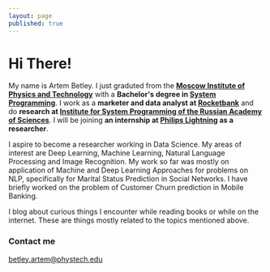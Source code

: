 ```yaml
---
layout: page
published: true
---
```


# Hi There!
My name is Artem Betley. I just graduted from the **[Moscow Institute of Physics and Technology](http://www.mipt.ru/)** with a **Bachelor's degree in [System Programming](http://www.ispras.ru/en/groups/modis/)**. I work as a **marketer and data analyst at [Rocketbank](https://www.rocketbank.ru/)** and do **research at [Institute for System Programming of the Russian Academy of Sciences](http://ispras.ru/en/)**. I will be joining **an internship at [Philips Lightning](https://www.lighting.philips.com) as a researcher**.

I aspire to become a researcher working in Data Science. My areas of interest are Deep Learning, Machine Learning, Natural Language Processing and Image Recognition. My work so far was mostly on application of Machine and Deep Learning Approaches for problems on NLP, specifically for Marital Status Prediction in Social Networks. I have briefly worked on the problem of Customer Churn prediction in Mobile Banking. 

I blog about curious things I encounter while reading books or while on the internet. These are things mostly related to the topics mentioned above.

### Contact me

[betley.artem@phystech.edu](mailto:betley.artem@phystech.edu)
